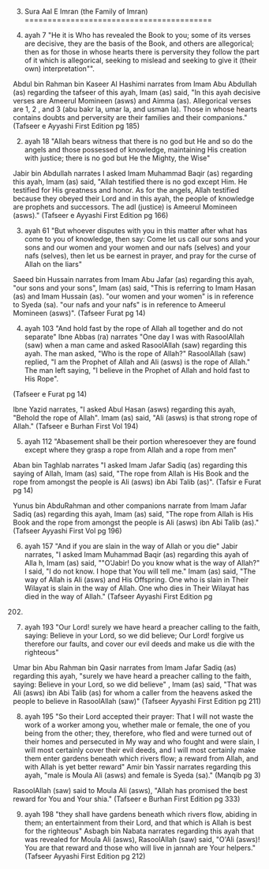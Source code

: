 3. Sura Aal E Imran (the Family of Imran)
=========================================

1. ayah 7 "He it is Who has revealed the Book to you; some of its
verses are decisive, they are the basis of the Book, and others are
allegorical; then as for those in whose hearts there is perversity they
follow the part of it which is allegorical, seeking to mislead and
seeking to give it (their own) interpretation"".

Abdul bin Rahman bin Kaseer Al Hashimi narrates from Imam Abu Abdullah
(as) regarding the tafseer of this ayah, Imam (as) said, "In this ayah
decisive verses are Ameerul Momineen (asws) and Aimma (as). Allegorical
verses are 1, 2 , and 3 (abu bakr la, umar la, and usman la). Those in
whose hearts contains doubts and perversity are their families and their
companions." (Tafseer e Ayyashi First Edition pg 185)

2. ayah 18 "Allah bears witness that there is no god but He and so do
the angels and those possessed of knowledge, maintaining His creation
with justice; there is no god but He the Mighty, the Wise"

Jabir bin Abdullah narrates I asked Imam Muhammad Baqir (as) regarding
this ayah, Imam (as) said, "Allah testified there is no god except Him.
He testified for His greatness and honor. As for the angels, Allah
testified because they obeyed their Lord and in this ayah, the people of
knowledge are prophets and successors. The adl (justice) is Ameerul
Momineen (asws)."
(Tafseer e Ayyashi First Edition pg 166)

3. ayah 61 "But whoever disputes with you in this matter after what has
come to you of knowledge, then say: Come let us call our sons and your
sons and our women and your women and our nafs (selves) and your nafs
(selves), then let us be earnest in prayer, and pray for the curse of
Allah on the liars"

Saeed bin Hussain narrates from Imam Abu Jafar (as) regarding this
ayah, "our sons and your sons", Imam (as) said, "This is referring to
Imam Hasan (as) and Imam Hussain (as). "our women and your women" is in
reference to Syeda (sa). "our nafs and your nafs" is in reference to
Ameerul Momineen (asws)". (Tafseer Furat pg 14)

4. ayah 103 "And hold fast by the rope of Allah all together and do not
separate" Ibne Abbas (ra) narrates "One day I was with RasoolAllah (saw)
when a man came and asked RasoolAllah (saw) regarding this ayah. The man
asked, "Who is the rope of Allah?" RasoolAllah (saw) replied, "I am the
Prophet of Allah and Ali (asws) is the rope of Allah." The man left
saying, "I believe in the Prophet of Allah and hold fast to His Rope".

(Tafseer e Furat pg 14)

Ibne Yazid narrates, "I asked Abul Hasan (asws) regarding this ayah,
"Behold the rope of Allah". Imam (as) said, "Ali (asws) is that strong
rope of Allah." (Tafseer e Burhan First Vol 194)

5. ayah 112 "Abasement shall be their portion wheresoever they are
found except where they grasp a rope from Allah and a rope from men"

Aban bin Taghlab narrates "I asked Imam Jafar Sadiq (as) regarding this
saying of Allah, Imam (as) said, "The rope from Allah is His Book and
the rope from amongst the people is Ali (asws) ibn Abi Talib (as)".
(Tafsir e Furat pg 14)

Yunus bin AbduRahman and other companions narrate from Imam Jafar Sadiq
(as) regarding this ayah, Imam (as) said, "The rope from Allah is His
Book and the rope from amongst the people is Ali (asws) ibn Abi Talib
(as)." (Tafseer Ayyashi First Vol pg 196)

6. ayah 157 "And if you are slain in the way of Allah or you die" Jabir
narrates, "I asked Imam Muhammad Baqir (as) regarding this ayah of Alla
h, Imam (as) said, ""O'Jabir! Do you know what is the way of Allah?" I
said, "I do not know. I hope that You will tell me." Imam (as) said,
"The way of Allah is Ali (asws) and His Offspring. One who is slain in
Their Wilayat is slain in the way of Allah. One who dies in Their
Wilayat has died in the way of Allah." (Tafseer Ayyashi First Edition pg
202)

7. ayah 193 "Our Lord! surely we have heard a preacher calling to the
faith, saying: Believe in your Lord, so we did believe; Our Lord!
forgive us therefore our faults, and cover our evil deeds and make us
die with the righteous"

Umar bin Abu Rahman bin Qasir narrates from Imam Jafar Sadiq (as)
regarding this ayah, "surely we have heard a preacher calling to the
faith, saying: Believe in your Lord, so we did believe" , Imam (as)
said, "That was Ali (asws) ibn Abi Talib (as) for whom a caller from the
heavens asked the people to believe in RasoolAllah (saw)" (Tafseer
Ayyashi First Edition pg 211)

8. ayah 195 "So their Lord accepted their prayer: That I will not waste
the work of a worker among you, whether male or female, the one of you
being from the other; they, therefore, who fled and were turned out of
their homes and persecuted in My way and who fought and were slain, I
will most certainly cover their evil deeds, and I will most certainly
make them enter gardens beneath which rivers flow; a reward from Allah,
and with Allah is yet better reward" Amir bin Yassir narrates regarding
this ayah, "male is Moula Ali (asws) and female is Syeda (sa)." (Manqib
pg 3)

RasoolAllah (saw) said to Moula Ali (asws), "Allah has promised the
best reward for You and Your shia." (Tafseer e Burhan First Edition pg
333)

9. ayah 198 "they shall have gardens beneath which rivers flow, abiding
in them; an entertainment from their Lord, and that which is Allah is
best for the righteous" Asbagh bin Nabata narrates regarding this ayah
that was revealed for Moula Ali (asws), RasoolAllah (saw) said, "O'Ali
(asws)! You are that reward and those who will live in jannah are Your
helpers." (Tafseer Ayyashi First Edition pg 212)


